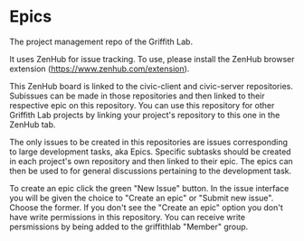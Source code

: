 # Epics
The project management repo of the Griffith Lab. 

It uses ZenHub for issue tracking. To use, please install the ZenHub browser extension (https://www.zenhub.com/extension).

This ZenHub board is linked to the civic-client and civic-server repositories. Subissues can be made in those repositories and then linked to their respective epic on this repository. You can use this repository for other Griffith Lab projects by linking your project's repository to this one in the ZenHub tab.

The only issues to be created in this repositories are issues corresponding to large development tasks, aka Epics. Specific subtasks should be created in each project's own repository and then linked to their epic. The epics can then be used to for general discussions pertaining to the development task.

To create an epic click the green "New Issue" button. In the issue interface you will be given the choice to "Create an epic" or "Submit new issue". Choose the former. If you don't see the "Create an epic" option you don't have write permissions in this repository. You can receive write persmissions by being added to the griffithlab "Member" group.
